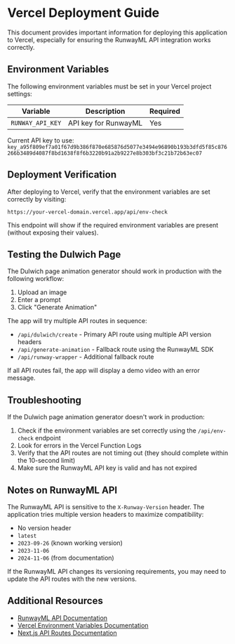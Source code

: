 # Vercel Deployment Guide

This document provides important information for deploying this application to Vercel, especially for ensuring the RunwayML API integration works correctly.

## Environment Variables

The following environment variables must be set in your Vercel project settings:

| Variable | Description | Required |
| --- | --- | --- |
| `RUNWAY_API_KEY` | API key for RunwayML | Yes |

Current API key to use: `key_a95f809ef7a01f67d9b386f870e685876d5077e3494e96890b193b3dfd5f85c876266b3489d4087f8bd1638f8f6b3220b91a2b9227e8b303bf3c21b72b63ec07`

## Deployment Verification

After deploying to Vercel, verify that the environment variables are set correctly by visiting:

```
https://your-vercel-domain.vercel.app/api/env-check
```

This endpoint will show if the required environment variables are present (without exposing their values).

## Testing the Dulwich Page

The Dulwich page animation generator should work in production with the following workflow:

1. Upload an image
2. Enter a prompt
3. Click "Generate Animation"

The app will try multiple API routes in sequence:
- `/api/dulwich/create` - Primary API route using multiple API version headers
- `/api/generate-animation` - Fallback route using the RunwayML SDK
- `/api/runway-wrapper` - Additional fallback route

If all API routes fail, the app will display a demo video with an error message.

## Troubleshooting

If the Dulwich page animation generator doesn't work in production:

1. Check if the environment variables are set correctly using the `/api/env-check` endpoint
2. Look for errors in the Vercel Function Logs
3. Verify that the API routes are not timing out (they should complete within the 10-second limit)
4. Make sure the RunwayML API key is valid and has not expired

## Notes on RunwayML API

The RunwayML API is sensitive to the `X-Runway-Version` header. The application tries multiple version headers to maximize compatibility:

- No version header
- `latest`
- `2023-09-26` (known working version)
- `2023-11-06`
- `2024-11-06` (from documentation)

If the RunwayML API changes its versioning requirements, you may need to update the API routes with the new versions.

## Additional Resources

- [RunwayML API Documentation](https://docs.runwayml.com/)
- [Vercel Environment Variables Documentation](https://vercel.com/docs/concepts/projects/environment-variables)
- [Next.js API Routes Documentation](https://nextjs.org/docs/api-routes/introduction)